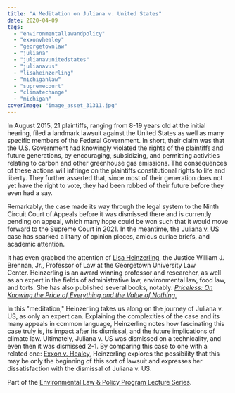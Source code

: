 ```yaml
---
title: "A Meditation on Juliana v. United States"
date: 2020-04-09
tags: 
  - "environmentallawandpolicy"
  - "exxonvhealey"
  - "georgetownlaw"
  - "juliana"
  - "julianavunitedstates"
  - "julianavus"
  - "lisaheinzerling"
  - "michiganlaw"
  - "supremecourt"
  - "climatechange"
  - "michigan"
coverImage: "image_asset_31311.jpg"
---
```


In August 2015, 21 plaintiffs, ranging from 8-19 years old at the initial hearing, filed a landmark lawsuit against the United States as well as many specific members of the Federal Government. In short, their claim was that the U.S. Government had knowingly violated the rights of the plaintiffs and future generations, by encouraging, subsidizing, and permitting activities relating to carbon and other greenhouse gas emissions. The consequences of these actions will infringe on the plaintiffs constitutional rights to life and liberty. They further asserted that, since most of their generation does not yet have the right to vote, they had been robbed of their future before they even had a say.

Remarkably, the case made its way through the legal system to the Ninth Circuit Court of Appeals before it was dismissed there and is currently pending on appeal, which many hope could be won such that it would move forward to the Supreme Court in 2021. In the meantime, the [Juliana v. US](https://en.wikipedia.org/wiki/Juliana_v._United_States) case has sparked a litany of opinion pieces, amicus curiae briefs, and academic attention.

It has even grabbed the attention of [Lisa Heinzerling](https://www.law.georgetown.edu/faculty/lisa-heinzerling/), the Justice William J. Brennan, Jr., Professor of Law at the Georgetown University Law Center. Heinzerling is an award winning professor and researcher, as well as an expert in the fields of administrative law, environmental law, food law, and torts. She has also published several books, notably: _[Priceless: On Knowing the Price of Everything and the Value of Nothing.](https://www.amazon.com/Priceless-Knowing-Price-Everything-Nothing/dp/1565849817)_

In this "meditation," Heinzerling takes us along on the journey of Juliana v. US, as only an expert can. Explaining the complexities of the case and its many appeals in common language, Heinzerling notes how fascinating this case truly is, its impact after its dismissal, and the future implications of climate law. Ultimately, Juliana v. US was dismissed on a technicality, and even then it was dismissed 2-1. By comparing this case to one with a related one: [Exxon v. Healey](https://www.law.umich.edu/centersandprograms/environmentallaw/Pages/default.aspx), Heinzerling explores the possibility that this may be only the beginning of this sort of lawsuit and expresses her dissatisfaction with the dismissal of Juliana v. US.

Part of the [Environmental Law & Policy Program Lecture Series](https://www.law.umich.edu/centersandprograms/environmentallaw/Pages/default.aspx).
